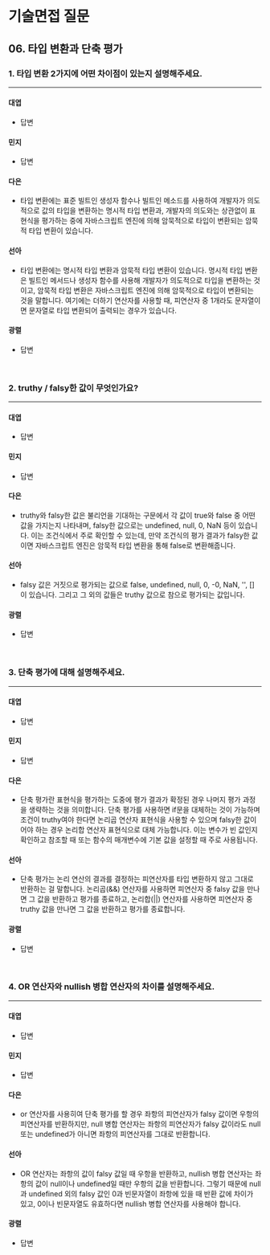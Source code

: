 # 기술면접 질문

## 06. 타입 변환과 단축 평가

### 1. 타입 변환 2가지에 어떤 차이점이 있는지 설명해주세요.

<hr>

#### 대엽

- 답변

#### 민지

- 답변

#### 다은

- 타입 변환에는 표준 빌트인 생성자 함수나 빌트인 메소드를 사용하여 개발자가 의도적으로 값의 타입을 변환하는 명시적 타입 변환과, 개발자의 의도와는 상관없이 표현식을 평가하는 중에 자바스크립트 엔진에 의해 암묵적으로 타입이 변환되는 암묵적 타입 변환이 있습니다.

#### 선아

- 타입 변환에는 명시적 타입 변환과 암묵적 타입 변환이 있습니다. 명시적 타입 변환은 빌트인 메서드나 생성자 함수를 사용해 개발자가 의도적으로 타입을 변환하는 것이고, 암묵적 타입 변환은 자바스크립트 엔진에 의해 암묵적으로 타입이 변환되는 것을 말합니다. 여기에는 더하기 연산자를 사용할 때, 피연산자 중 1개라도 문자열이면 문자열로 타입 변환되어 출력되는 경우가 있습니다.

#### 광렬

- 답변

<br>

### 2. truthy / falsy한 값이 무엇인가요?

<hr>

#### 대엽

- 답변

#### 민지

- 답변

#### 다은

- truthy와 falsy한 값은 불리언을 기대하는 구문에서 각 값이 true와 false 중 어떤 값을 가지는지 나타내며, falsy한 값으로는 undefined, null, 0, NaN 등이 있습니다. 이는 조건식에서 주로 확인할 수 있는데, 만약 조건식의 평가 결과가 falsy한 값이면 자바스크립트 엔진은 암묵적 타입 변환을 통해 false로 변환해줍니다.

#### 선아

- falsy 값은 거짓으로 평가되는 값으로 false, undefined, null, 0, -0, NaN, '', [] 이 있습니다. 그리고 그 외의 값들은 truthy 값으로 참으로 평가되는 값입니다.

#### 광렬

- 답변

<br>

### 3. 단축 평가에 대해 설명해주세요.

<hr>

#### 대엽

- 답변

#### 민지

- 답변

#### 다은

- 단축 평가란 표현식을 평가하는 도중에 평가 결과가 확정된 경우 나머지 평가 과정을 생략하는 것을 의미합니다. 단축 평가를 사용하면 if문을 대체하는 것이 가능하며 조건이 truthy여야 한다면 논리곱 연산자 표현식을 사용할 수 있으며 falsy한 값이어야 하는 경우 논리합 연산자 표현식으로 대체 가능합니다. 이는 변수가 빈 값인지 확인하고 참조할 때 또는 함수의 매개변수에 기본 값을 설정할 때 주로 사용됩니다.

#### 선아

- 단축 평가는 논리 연산의 결과를 결정하는 피연산자를 타입 변환하지 않고 그대로 반환하는 걸 말합니다. 논리곱(&&) 연산자를 사용하면 피연산자 중 falsy 값을 만나면 그 값을 반환하고 평가를 종료하고, 논리합(||) 연산자를 사용하면 피연산자 중 truthy 값을 만나면 그 값을 반환하고 평가를 종료합니다.

#### 광렬

- 답변

<br>

### 4. OR 연산자와 nullish 병합 연산자의 차이를 설명해주세요.

<hr>

#### 대엽

- 답변

#### 민지

- 답변

#### 다은

- or 연산자를 사용히여 단축 평가를 할 경우 좌항의 피연산자가 falsy 값이면 우항의 피연산자를 반환하지만, null 병합 연산자는 좌항의 피연산자가 falsy 값이라도 null 또는 undefined가 아니면 좌항의 피연산자를 그대로 반환합니다.

#### 선아

- OR 연산자는 좌항의 값이 falsy 값일 때 우항을 반환하고, nullish 병합 연산자는 좌항의 값이 null이나 undefined일 때만 우항의 값을 반환합니다. 그렇기 때문에 null과 undefined 외의 falsy 값인 0과 빈문자열이 좌항에 있을 때 반환 값에 차이가 있고, 0이나 빈문자열도 유효하다면 nullish 병합 연산자를 사용해야 합니다.

#### 광렬

- 답변
